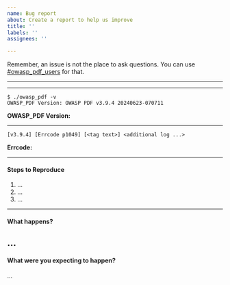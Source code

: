 ```yaml
---
name: Bug report
about: Create a report to help us improve
title: ''
labels: ''
assignees: ''

---
```


Remember, an issue is not the place to ask questions. You can use [#owasp_pdf_users](https://owasp.slack.com/archives/C07606V664W) for that.

----------------------------------------
----------------------------------------
```
$ ./owasp_pdf -v
OWASP_PDF Version: OWASP PDF v3.9.4 20240623-070711
```
**OWASP_PDF Version:** 

----------------------------------------
```
[v3.9.4] [Errcode p1049] [<tag text>] <additional log ...>
```
**Errcode:** 

-------------------------------------------
#### Steps to Reproduce
1. …
2. …
3. …
-------------------------------------------
#### What happens?
…
-------------------------------------------
#### What were you expecting to happen?
…
